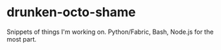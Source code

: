 # drunken-octo-shame
Snippets of things I'm working on. Python/Fabric, Bash, Node.js for the most part.
